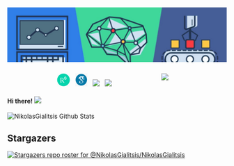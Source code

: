 # [![nikyal header](https://github.com/NikolasGialitsis/NikolasGialitsis/blob/main/mybanner.jpg)](https://www.linkedin.com/in/nikolasgialitsis/)

<p>
  <a href="https://waylonwalker.com/latest-story.png"><img width="150" align='right' src="https://waylonwalker.com/latest-story.png"></a>
</p>

<p align='center'>
<a href="https://www.researchgate.net/profile/Nikolaos_Gialitsis//"><img height="30" src="https://github.com/NikolasGialitsis/NikolasGialitsis/blob/main/researchgate.png?raw=true"></a>&nbsp;&nbsp;
<a href="https://scholar.google.com/citations?user=8ZrzZ2wAAAAJ&hl=el//"><img height="30" src="https://github.com/NikolasGialitsis/NikolasGialitsis/blob/main/google scholar.png?raw=true"></a>&nbsp;&nbsp;
<a href="https://instagram.com/_waylonwalker"><img height="30" src="https://github.com/WaylonWalker/WaylonWalker/blob/main/icon/instagram.jpg?raw=true"></a>&nbsp;&nbsp;
<a href="https://www.linkedin.com/in/nikolasgialitsis//"><img height="30" src="https://github.com/WaylonWalker/WaylonWalker/blob/main/icon/linkedin.png?raw=true"></a>
</p>




#### Hi there! <img src="https://raw.githubusercontent.com/MartinHeinz/MartinHeinz/master/wave.gif" width="30px">

<!--
**NikolasGialitsis/NikolasGialitsis** is a ✨ _special_ ✨ repository because its `README.md` (this file) appears on your GitHub profile.

Here are some ideas to get you started:

- 🔭 I’m currently working on ...
- 🌱 I’m currently learning ...
- 👯 I’m looking to collaborate on ...
- 🤔 I’m looking for help with ...
- 💬 Ask me about ...
- 📫 How to reach me: ...
- 😄 Pronouns: ...
- ⚡ Fun fact: ...
-->


![NikolasGialitsis Github Stats](https://github-readme-stats.vercel.app/api?username=NikolasGialitsis&show_icons=true&theme=radical)


## Stargazers

[![Stargazers repo roster for @NikolasGialitsis/NikolasGialitsis](https://reporoster.com/stars/NikolasGialitsis/NikolasGialitsis)](https://github.com/NikolasGialitsis/NikolasGialitsis/stargazers)

